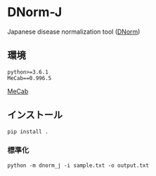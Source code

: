 # DNorm-J
Japanese disease normalization tool ([DNorm](https://www.ncbi.nlm.nih.gov/pmc/articles/PMC3810844/))

## 環境
```
python>=3.6.1
MeCab==0.996.5
```
[MeCab](https://taku910.github.io/mecab/)

## インストール
```
pip install .
```

### 標準化
```
python -m dnorm_j -i sample.txt -o output.txt
```

